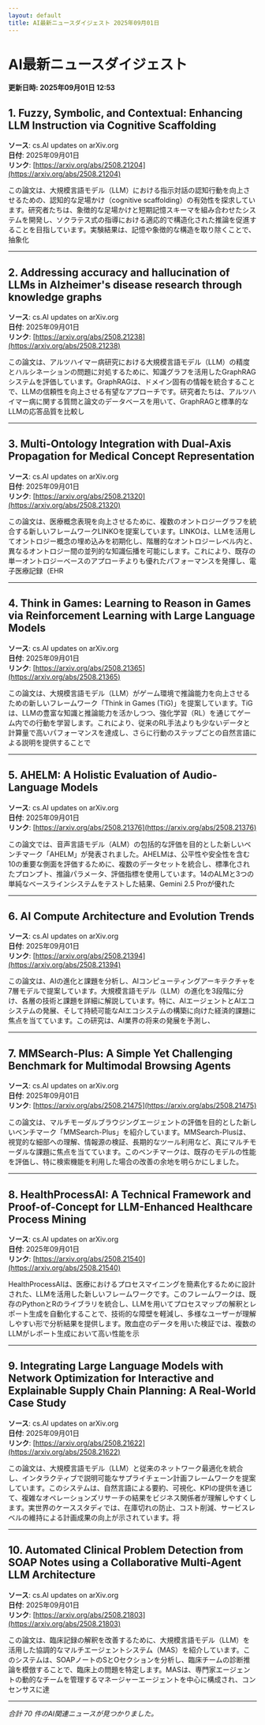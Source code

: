 ```yaml
---
layout: default
title: AI最新ニュースダイジェスト 2025年09月01日
---
```


# AI最新ニュースダイジェスト
**更新日時: 2025年09月01日 12:53**

## 1. Fuzzy, Symbolic, and Contextual: Enhancing LLM Instruction via Cognitive Scaffolding

**ソース**: cs.AI updates on arXiv.org  
**日付**: 2025年09月01日  
**リンク**: [https://arxiv.org/abs/2508.21204](https://arxiv.org/abs/2508.21204)  

この論文は、大規模言語モデル（LLM）における指示対話の認知行動を向上させるための、認知的な足場かけ（cognitive scaffolding）の有効性を探求しています。研究者たちは、象徴的な足場かけと短期記憶スキーマを組み合わせたシステムを開発し、ソクラテス式の指導における適応的で構造化された推論を促進することを目指しています。実験結果は、記憶や象徴的な構造を取り除くことで、抽象化  

---

## 2. Addressing accuracy and hallucination of LLMs in Alzheimer's disease research through knowledge graphs

**ソース**: cs.AI updates on arXiv.org  
**日付**: 2025年09月01日  
**リンク**: [https://arxiv.org/abs/2508.21238](https://arxiv.org/abs/2508.21238)  

この論文は、アルツハイマー病研究における大規模言語モデル（LLM）の精度とハルシネーションの問題に対処するために、知識グラフを活用したGraphRAGシステムを評価しています。GraphRAGは、ドメイン固有の情報を統合することで、LLMの信頼性を向上させる有望なアプローチです。研究者たちは、アルツハイマー病に関する質問と論文のデータベースを用いて、GraphRAGと標準的なLLMの応答品質を比較し  

---

## 3. Multi-Ontology Integration with Dual-Axis Propagation for Medical Concept Representation

**ソース**: cs.AI updates on arXiv.org  
**日付**: 2025年09月01日  
**リンク**: [https://arxiv.org/abs/2508.21320](https://arxiv.org/abs/2508.21320)  

この論文は、医療概念表現を向上させるために、複数のオントロジーグラフを統合する新しいフレームワークLINKOを提案しています。LINKOは、LLMを活用してオントロジー概念の埋め込みを初期化し、階層的なオントロジーレベル内と、異なるオントロジー間の並列的な知識伝播を可能にします。これにより、既存の単一オントロジーベースのアプローチよりも優れたパフォーマンスを発揮し、電子医療記録（EHR  

---

## 4. Think in Games: Learning to Reason in Games via Reinforcement Learning with Large Language Models

**ソース**: cs.AI updates on arXiv.org  
**日付**: 2025年09月01日  
**リンク**: [https://arxiv.org/abs/2508.21365](https://arxiv.org/abs/2508.21365)  

この論文は、大規模言語モデル（LLM）がゲーム環境で推論能力を向上させるための新しいフレームワーク「Think in Games (TiG)」を提案しています。TiGは、LLMの豊富な知識と推論能力を活かしつつ、強化学習（RL）を通じてゲーム内での行動を学習します。これにより、従来のRL手法よりも少ないデータと計算量で高いパフォーマンスを達成し、さらに行動のステップごとの自然言語による説明を提供することで  

---

## 5. AHELM: A Holistic Evaluation of Audio-Language Models

**ソース**: cs.AI updates on arXiv.org  
**日付**: 2025年09月01日  
**リンク**: [https://arxiv.org/abs/2508.21376](https://arxiv.org/abs/2508.21376)  

この論文では、音声言語モデル（ALM）の包括的な評価を目的とした新しいベンチマーク「AHELM」が発表されました。AHELMは、公平性や安全性を含む10の重要な側面を評価するために、複数のデータセットを統合し、標準化されたプロンプト、推論パラメータ、評価指標を使用しています。14のALMと3つの単純なベースラインシステムをテストした結果、Gemini 2.5 Proが優れた  

---

## 6. AI Compute Architecture and Evolution Trends

**ソース**: cs.AI updates on arXiv.org  
**日付**: 2025年09月01日  
**リンク**: [https://arxiv.org/abs/2508.21394](https://arxiv.org/abs/2508.21394)  

この論文は、AIの進化と課題を分析し、AIコンピューティングアーキテクチャを7層モデルで提案しています。大規模言語モデル（LLM）の進化を3段階に分け、各層の技術と課題を詳細に解説しています。特に、AIエージェントとAIエコシステムの発展、そして持続可能なAIエコシステムの構築に向けた経済的課題に焦点を当てています。この研究は、AI業界の将来の発展を予測し、  

---

## 7. MMSearch-Plus: A Simple Yet Challenging Benchmark for Multimodal Browsing Agents

**ソース**: cs.AI updates on arXiv.org  
**日付**: 2025年09月01日  
**リンク**: [https://arxiv.org/abs/2508.21475](https://arxiv.org/abs/2508.21475)  

この論文は、マルチモーダルブラウジングエージェントの評価を目的とした新しいベンチマーク「MMSearch-Plus」を紹介しています。MMSearch-Plusは、視覚的な細部への理解、情報源の検証、長期的なツール利用など、真にマルチモーダルな課題に焦点を当てています。このベンチマークは、既存のモデルの性能を評価し、特に検索機能を利用した場合の改善の余地を明らかにしました。  

---

## 8. HealthProcessAI: A Technical Framework and Proof-of-Concept for LLM-Enhanced Healthcare Process Mining

**ソース**: cs.AI updates on arXiv.org  
**日付**: 2025年09月01日  
**リンク**: [https://arxiv.org/abs/2508.21540](https://arxiv.org/abs/2508.21540)  

HealthProcessAIは、医療におけるプロセスマイニングを簡素化するために設計された、LLMを活用した新しいフレームワークです。このフレームワークは、既存のPythonとRのライブラリを統合し、LLMを用いてプロセスマップの解釈とレポート生成を自動化することで、技術的な障壁を軽減し、多様なユーザーが理解しやすい形で分析結果を提供します。敗血症のデータを用いた検証では、複数のLLMがレポート生成において高い性能を示  

---

## 9. Integrating Large Language Models with Network Optimization for Interactive and Explainable Supply Chain Planning: A Real-World Case Study

**ソース**: cs.AI updates on arXiv.org  
**日付**: 2025年09月01日  
**リンク**: [https://arxiv.org/abs/2508.21622](https://arxiv.org/abs/2508.21622)  

この論文は、大規模言語モデル（LLM）と従来のネットワーク最適化を統合し、インタラクティブで説明可能なサプライチェーン計画フレームワークを提案しています。このシステムは、自然言語による要約、可視化、KPIの提供を通じて、複雑なオペレーションズリサーチの結果をビジネス関係者が理解しやすくします。実世界のケーススタディでは、在庫切れの防止、コスト削減、サービスレベルの維持による計画成果の向上が示されています。将  

---

## 10. Automated Clinical Problem Detection from SOAP Notes using a Collaborative Multi-Agent LLM Architecture

**ソース**: cs.AI updates on arXiv.org  
**日付**: 2025年09月01日  
**リンク**: [https://arxiv.org/abs/2508.21803](https://arxiv.org/abs/2508.21803)  

この論文は、臨床記録の解釈を改善するために、大規模言語モデル（LLM）を活用した協調的なマルチエージェントシステム（MAS）を紹介しています。このシステムは、SOAPノートのSとOセクションを分析し、臨床チームの診断推論を模倣することで、臨床上の問題を特定します。MASは、専門家エージェントの動的なチームを管理するマネージャーエージェントを中心に構成され、コンセンサスに達  

---

*合計 70 件のAI関連ニュースが見つかりました。*
